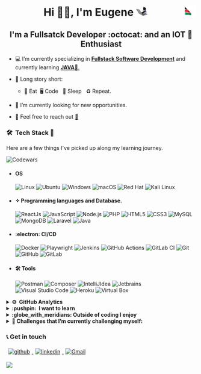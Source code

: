 # <div style="text-align: center">Hi 👋🏻, I'm **Eugene** <img src="giphy.gif" height="25" width="30"><img src="kenya.gif" height="30" width="30" align ="right"> </div>

## <center> I'm a **Fullsatck Developer :octocat: and an IOT :penguin: Enthusiast** </center>

- 💻 I’m currently specializing in <u> **Fullstack Software Development**</u> and currently learning <u>**JAVA**📱.</u>

- 📖 Long story short:

  - :poultry_leg: Eat&nbsp; :desktop_computer: Code &nbsp; :sleeping_bed: Sleep &nbsp; ♻️ Repeat.

- 🔭 I’m currently looking for new opportunities.
- 💬 Feel free to reach out <a href="mailto:onchwatieugene@gmail.com?subject=From Your Github Buddy">:email:</a>

### 🛠 &nbsp;Tech Stack :brain:

Here are a few things I've picked up along my learning journey.

![Codewars](https://www.codewars.com/users/%F0%9D%93%9C%F0%9D%93%AE%F0%9D%93%AD%F0%9D%93%AA%F0%9D%93%B5%F0%9D%93%B8%F0%9D%93%AF%F0%9D%93%97%F0%9D%93%B8%F0%9D%93%B7%F0%9D%93%B8%F0%9D%93%BB%F0%9D%93%94%F0%9D%93%BE%F0%9D%93%B0%F0%9D%93%AE%F0%9D%93%B7%F0%9D%93%AE/badges/small)

- #### OS

  ![Linux](https://img.shields.io/badge/Linux-FCC624?style=plastic&logo=linux&logoColor=black&style=plastic)&nbsp;![Ubuntu](https://img.shields.io/badge/Ubuntu-E95420?style=plastic&logo=ubuntu&logoColor=white&style=plastic)&nbsp;![Windows](https://img.shields.io/badge/Windows-0078D6?style=flast&logo=windows&logoColor=white&style=plastic)&nbsp;![macOS](https://img.shields.io/badge/Mac%20OS-000000?style=plastic&logo=macos&logoColor=F0F0F0&style=plastic)&nbsp;![Red Hat](https://img.shields.io/badge/-CentOS-61DAFB?logo=centos&logoColor=red&style=plastic)&nbsp;![Kali Linux](https://img.shields.io/badge/-Kali%20Linux-53778f?logo=kali%20linux&logoColor=white&style=plastic)

- #### ✧ Programming languages and Database.

  ![ReactJs](https://img.shields.io/badge/-ReactJs-61DAFB?logo=react&logoColor=white&style=plastic)&nbsp;![JavaScript](https://img.shields.io/badge/JavaScript-%23323330.svg?style=plastic&logo=javascript&logoColor=%23F7DF1E)&nbsp;![Node.js](https://img.shields.io/badge/-Node.Js-apple?logo=node.js)&nbsp;![PHP](https://img.shields.io/badge/PHP-05122A.svg?style=plastic&logo=php&logoColor=blue)&nbsp;![HTML5](https://img.shields.io/badge/html5-%23E34F26.svg?style=plastic&logo=html5&logoColor=white)&nbsp;![CSS3](https://img.shields.io/badge/CSS_3-%231572B6.svg?plastic&logo=css3&logoColor=white)&nbsp;![MySQL](https://img.shields.io/badge/mysql-%2300f.svg?style=plastic&logo=mysql&logoColor=white)&nbsp;![MongoDB](https://img.shields.io/badge/-MongoDB-apple?logo=mongodb)&nbsp;![Laravel](https://img.shields.io/badge/-Laravel-FF2D20?logo=laravel&logoColor=white)&nbsp;![Java](https://img.shields.io/badge/-Java-blue?logo=OpenJDK&logoColor=white)

- #### :electron: CI/CD

  ![Docker](https://img.shields.io/badge/docker-%230db7ed.svg?style=plastic&logo=docker&logoColor=white)&nbsp;![Playwright](https://img.shields.io/badge/-Playwright-2EAD33?logo=playwright&logoColor=white)&nbsp;![Jenkins](https://img.shields.io/badge/-Jenkins-61DAFB?logo=jenkins&logoColor=red)&nbsp;![GitHub Actions](https://img.shields.io/badge/github%20actions-%232671E5.svg?style=plastic&logo=githubactions&logoColor=white)&nbsp;![GitLab CI](https://img.shields.io/badge/Gitlab%20Ci-%23181717.svg?style=plastic&logo=gitlab&logoColor=white)&nbsp;![Git](https://img.shields.io/badge/GIT-%23F05033.svg?style=plastic&logo=git&logoColor=white)&nbsp;![GitHub](https://img.shields.io/badge/-GitHub-05122A?style=plastic&logo=github)&nbsp;![GitLab](https://img.shields.io/badge/-GitHub-05122A?style=plastic&logo=gitlab)&nbsp;

- #### 🛠 Tools
  ![Postman](https://img.shields.io/badge/-Postman-black?logo=postman&style=plastic)&nbsp;![Composer](https://img.shields.io/badge/-Composer-chocolate?logo=composer&style=plastic)&nbsp;![IntelliJIdea](https://img.shields.io/badge/-IntelliJ%20IDEA-black?logo=IntelliJ%20IDEA&style=plastic)&nbsp;![Jetbrains](https://img.shields.io/badge/-Jetbrains-05122A?style=plastic&logo=Intellij-idea&logoColor=orange)&nbsp;![Visual Studio Code](https://img.shields.io/badge/Visual%20Studio%20Code-0078d7.svg?style=plastic&logo=visual-studio-code&logoColor=white)&nbsp;![Heroku](https://img.shields.io/badge/heroku-%23430098.svg?style=plastic&logo=heroku&logoColor=white)&nbsp;![Virtual Box](https://img.shields.io/badge/-VirtualBox-black?logo=virtualbox&style=plastic)

<details> 
<img align="left" height="150px" src="https://github-readme-stats.vercel.app/api?username=okonueugene&show_icons=true&theme=merko&count_private=true" />
<summary><b> ⚙️ &nbsp;GitHub Analytics</b></summary>    
<br>

<!--START_SECTION:waka-->

```text No activity tracked

```

<!--END_SECTION:waka-->

</details>

<details>    
<summary><b> :pushpin: &nbsp;I want to learn </b></summary>

- [x] Neural Networks
- [x] Assembly
- [x] Spring Boot

</details>    
<details>    
<summary><b>:globe_with_meridians: Outside of coding I enjoy</b></summary>

- ![Spotify](https://img.shields.io/badge/Spotify-1ED760?style=plastic&logo=spotify&logoColor=white)

</details>

<details>    
<summary> <b>🌱 Challenges that I’m currently challenging myself:</b></summary>    
<br>    
<!-- gif Image -->    
<img src="life_balance.gif" alt="side Image" width="250" height="250" />

</details>

### 📞 Get in touch

<p>    
<a href="https://github.com/okonueugene"><img alt="github" width="7%" style="padding:5px" src="https://img.icons8.com/clouds/100/000000/github.png"/>    
</a>    
<a href="https://www.linkedin.com/in/eugene-okonu-250773222"><img alt="linkedin" width="7%" style="padding:5px" src="https://img.icons8.com/clouds/100/000000/linkedin.png"/>    
</a>       
<a href="mailto:onchwatieugene@gmail.com?subject=From Your Github Buddy"><img alt="Gmail" width="7%" style="padding:5px" src="https://img.icons8.com/clouds/100/000000/gmail.png"/>    
</a>

</p>

![](https://komarev.com/ghpvc/?username=okonueugene&color=green)
